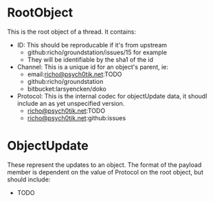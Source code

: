 RootObject
==========

This is the root object of a thread. It contains:

- ID: This should be reproducable if it's from upstream
    - github:richo/groundstation/issues/15 for example
    - They will be identifiable by the sha1 of the id
- Channel: This is a unique id for an object's parent, ie:
    - email:richo@psych0tik.net:TODO
    - github:richo/groundstation
    - bitbucket:larsyencken/doko
- Protocol: This is the internal codec for objectUpdate data, it shoudl include an as yet unspecified version.
    - richo@psych0tik.net:TODO
    - richo@psych0tik.net:github:issues

ObjectUpdate
============

These represent the updates to an object. The format of the payload member is dependent on the value of Protocol on the root object, but should include:

* TODO
